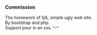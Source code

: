 ### Commission  
The homework of QA, simple ugly web site.  
By bootstrap and php.  
Support pour in an xss. ^-^
